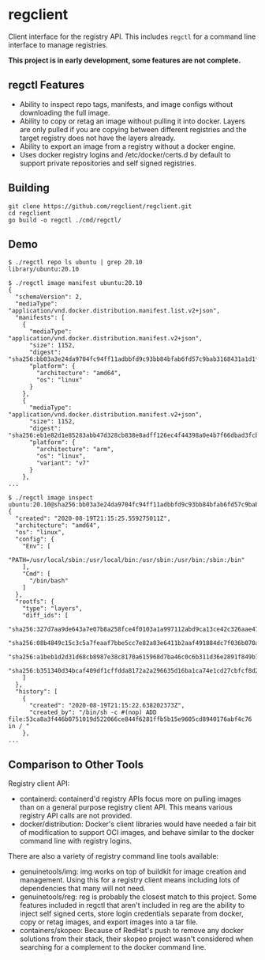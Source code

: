 # regclient

Client interface for the registry API.
This includes `regctl` for a command line interface to manage registries.

**This project is in early development, some features are not complete.**

## regctl Features

- Ability to inspect repo tags, manifests, and image configs without
  downloading the full image.
- Ability to copy or retag an image without pulling it into docker. Layers are
  only pulled if you are copying between different registries and the target
  registry does not have the layers already.
- Ability to export an image from a registry without a docker engine.
- Uses docker registry logins and /etc/docker/certs.d by default to support
  private repositories and self signed registries.

## Building

```shell
git clone https://github.com/regclient/regclient.git
cd regclient
go build -o regctl ./cmd/regctl/
```

## Demo

```shell
$ ./regctl repo ls ubuntu | grep 20.10
library/ubuntu:20.10

$ ./regctl image manifest ubuntu:20.10
{
  "schemaVersion": 2,
  "mediaType": "application/vnd.docker.distribution.manifest.list.v2+json",
  "manifests": [
    {
      "mediaType": "application/vnd.docker.distribution.manifest.v2+json",
      "size": 1152,
      "digest": "sha256:bb03a3e24da9704fc94ff11adbbfd9c93bb84bfab6fd57c9bab3168431a1d1ff",
      "platform": {
        "architecture": "amd64",
        "os": "linux"
      }
    },
    {
      "mediaType": "application/vnd.docker.distribution.manifest.v2+json",
      "size": 1152,
      "digest": "sha256:eb1e82d1e85283abb47d328cb838e8adff126ec4f44398a0e4b7f66dbad3fcb3",
      "platform": {
        "architecture": "arm",
        "os": "linux",
        "variant": "v7"
      }
    },
...

$ ./regctl image inspect ubuntu:20.10@sha256:bb03a3e24da9704fc94ff11adbbfd9c93bb84bfab6fd57c9bab3168431a1d1ff
{
  "created": "2020-08-19T21:15:25.559275011Z",
  "architecture": "amd64",
  "os": "linux",
  "config": {
    "Env": [
      "PATH=/usr/local/sbin:/usr/local/bin:/usr/sbin:/usr/bin:/sbin:/bin"
    ],
    "Cmd": [
      "/bin/bash"
    ]
  },
  "rootfs": {
    "type": "layers",
    "diff_ids": [
      "sha256:327d7aa9de643a7e07b8a258fce4f0103a1a997112abd9ca13ce42c326aae474",
      "sha256:08b4849c15c3c5a7feaaf7bbe5cc7e82a83e6411b2aaf491884dc7f036b070af",
      "sha256:a1beb1d2d31d68cb8987e38c8170a615968d7ba46c0c6b311d36e2891f849b70",
      "sha256:b351340d34bcaf409df1cffdda8172a2a296635d16ba1ca74e1cd27cbfcf8d2b"
    ]
  },
  "history": [
    {
      "created": "2020-08-19T21:15:22.638202373Z",
      "created_by": "/bin/sh -c #(nop) ADD file:53ca8a3f446b0751019d522066ce844f6281ffb5b15e9605cd8940176abf4c76 in / "
    },
...
```

## Comparison to Other Tools

Registry client API:

- containerd: containerd'd registry APIs focus more on pulling images than on a general purpose registry client API. This means various registry API calls are not provided.
- docker/distribution: Docker's client libraries would have needed a fair bit of modification to support OCI images, and behave similar to the docker command line with registry logins.

There are also a variety of registry command line tools available:

- genuinetools/img: img works on top of buildkit for image creation and management. Using this for a registry client means including lots of dependencies that many will not need.
- genuinetools/reg: reg is probably the closest match to this project. Some features included in regctl that aren't included in reg are the ability to inject self signed certs, store login credentials separate from docker, copy or retag images, and export images into a tar file.
- containers/skopeo: Because of RedHat's push to remove any docker solutions from their stack, their skopeo project wasn't considered when searching for a complement to the docker command line.
